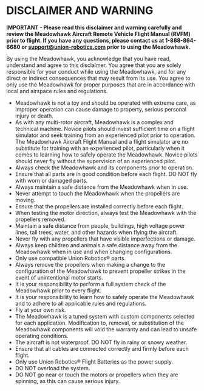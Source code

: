 # DISCLAIMER AND WARNING



**IMPORTANT - Please read this disclaimer and warning carefully and review the Meadowhawk Aircraft Remote Vehicle Flight Manual (RVFM) prior to flight. If you have any questions, please contact us at 1-888-864-6680 or support@union-robotics.com prior to using the Meadowhawk.**

By using the Meadowhawk, you acknowledge that you have read, understand and agree to this disclaimer. You agree that you are solely responsible for your conduct while using the Meadowhawk, and for any direct or indirect consequences that may result from its use. You agree to only use the Meadowhawk for proper purposes that are in accordance with local and airspace rules and regulations.

* Meadowhawk is not a toy and should be operated with extreme care, as improper operation can cause damage to property, serious personal injury or death.
* As with any multi-rotor aircraft, Meadowhawk is a complex and technical machine. Novice pilots should invest sufficient time on a flight simulator and seek training from an experienced pilot prior to operation. The Meadowhawk Aircraft Flight Manual and a flight simulator are no substitute for training with an experienced pilot, particularly when it comes to learning how to safely operate the Meadowhawk. Novice pilots should never fly without the supervision of an experienced pilot.
* Always check the Meadowhawk and its components prior to operation.
* Ensure that all parts are in good condition before each flight. DO NOT fly with worn or damaged parts.
* Always maintain a safe distance from the Meadowhawk when in use.
* Never attempt to touch the Meadowhawk when the propellers are moving.
* Ensure that the propellers are installed correctly before each flight.
* When testing the motor direction, always test the Meadowhawk with the propellers removed.
* Maintain a safe distance from people, buildings, high voltage power lines, tall trees, water, and other hazards when flying the aircraft.
* Never fly with any propellers that have visible imperfections or damage.
* Always keep children and animals a safe distance away from the Meadowhawk when in use and when changing configurations.
* Only use compatible Union Robotics® parts.
* Always remove the propellers when making a change to the configuration of the Meadowhawk to prevent propeller strikes in the event of unintentional motor starts.
* It is your responsibility to perform a full system check of the Meadowhawk prior to every flight.
* It is your responsibility to learn how to safely operate the Meadowhawk and to adhere to all applicable rules and regulations.
* Fly at your own risk.
* The Meadowhawk is a tuned system with custom components selected for each application. Modification to, removal, or substitution of the Meadowhawk components will void the warranty and can lead to unsafe operating conditions.
* The aircraft is not waterproof. DO NOT fly in rainy or snowy weather.
* Ensure that all cables are connected correctly and firmly before each flight.
* Only use Union Robotics® Flight Batteries as the power supply.
* DO NOT overload the system.
* DO NOT go near or touch the motors or propellers when they are spinning, as this can cause serious injury.
